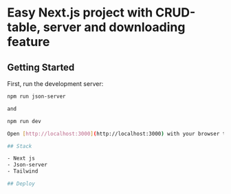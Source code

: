 # Easy Next.js project with CRUD-table, server and downloading feature

## Getting Started

First, run the development server:

```bash
npm run json-server

and

npm run dev

Open [http://localhost:3000](http://localhost:3000) with your browser to see the result.

## Stack

- Next js
- Json-server
- Tailwind

## Deploy 
